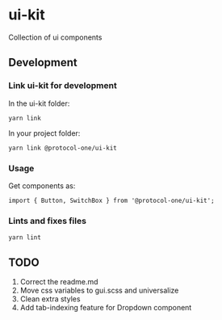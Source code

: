 # ui-kit
Collection of ui components

## Development

### Link ui-kit for development
In the ui-kit folder:
```
yarn link
```

In your project folder:
```
yarn link @protocol-one/ui-kit
```

### Usage
Get components as:
```
import { Button, SwitchBox } from '@protocol-one/ui-kit';
```

### Lints and fixes files
```
yarn lint
```

## TODO
1. Correct the readme.md
2. Move css variables to gui.scss and universalize
3. Clean extra styles
4. Add tab-indexing feature for Dropdown component
